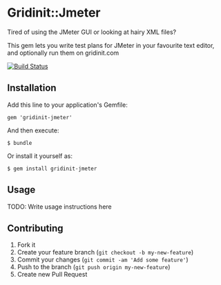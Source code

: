 # Gridinit::Jmeter

Tired of using the JMeter GUI or looking at hairy XML files?

This gem lets you write test plans for JMeter in your favourite text editor, and optionally run them on gridinit.com

[![Build Status](https://travis-ci.org/altentee/gridinit-jmeter)](https://travis-ci.org/altentee/gridinit-jmeter)

## Installation

Add this line to your application's Gemfile:

    gem 'gridinit-jmeter'

And then execute:

    $ bundle

Or install it yourself as:

    $ gem install gridinit-jmeter

## Usage

TODO: Write usage instructions here

## Contributing

1. Fork it
2. Create your feature branch (`git checkout -b my-new-feature`)
3. Commit your changes (`git commit -am 'Add some feature'`)
4. Push to the branch (`git push origin my-new-feature`)
5. Create new Pull Request
